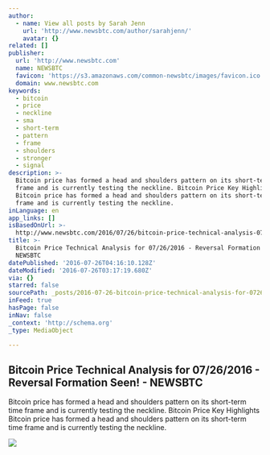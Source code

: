```yaml
---
author:
  - name: View all posts by Sarah Jenn
    url: 'http://www.newsbtc.com/author/sarahjenn/'
    avatar: {}
related: []
publisher:
  url: 'http://www.newsbtc.com'
  name: NEWSBTC
  favicon: 'https://s3.amazonaws.com/common-newsbtc/images/favicon.ico'
  domain: www.newsbtc.com
keywords:
  - bitcoin
  - price
  - neckline
  - sma
  - short-term
  - pattern
  - frame
  - shoulders
  - stronger
  - signal
description: >-
  Bitcoin price has formed a head and shoulders pattern on its short-term time
  frame and is currently testing the neckline. Bitcoin Price Key Highlights
  Bitcoin price has formed a head and shoulders pattern on its short-term time
  frame and is currently testing the neckline.
inLanguage: en
app_links: []
isBasedOnUrl: >-
  http://www.newsbtc.com/2016/07/26/bitcoin-price-technical-analysis-07262016-reversal-formation-seen/
title: >-
  Bitcoin Price Technical Analysis for 07/26/2016 - Reversal Formation Seen! -
  NEWSBTC
datePublished: '2016-07-26T04:16:10.128Z'
dateModified: '2016-07-26T03:17:19.680Z'
via: {}
starred: false
sourcePath: _posts/2016-07-26-bitcoin-price-technical-analysis-for-07262016-reversal-f.md
inFeed: true
hasPage: false
inNav: false
_context: 'http://schema.org'
_type: MediaObject

---
```

<article style=""><h1>Bitcoin Price Technical Analysis for 07/26/2016 - Reversal Formation Seen! - NEWSBTC</h1><p>Bitcoin price has formed a head and shoulders pattern on its short-term time frame and is currently testing the neckline. Bitcoin Price Key Highlights Bitcoin price has formed a head and shoulders pattern on its short-term time frame and is currently testing the neckline.</p><img src="http://s3.amazonaws.com/main-newsbtc-images/2016/07/26035926/160726_bitcoin.png" /></article>